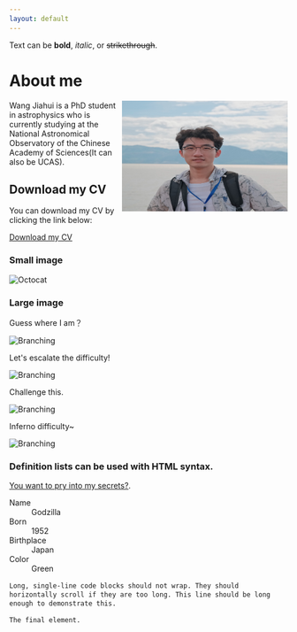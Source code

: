 ```yaml
---
layout: default
---
```




Text can be **bold**, _italic_, or ~~strikethrough~~.


# About me

<div style="float: right;">
    <img src="me.jpg" alt="Image" width="300" height="200" />
</div>

Wang Jiahui is a PhD student in astrophysics who is currently studying at the National Astronomical Observatory of the Chinese Academy of Sciences(It can also be UCAS).

## Download my CV

You can download my CV by clicking the link below:

[Download my CV](CV.pdf)


### Small image

![Octocat](https://github.githubassets.com/images/icons/emoji/octocat.png)

### Large image
Guess where I am？

![Branching](/picture/lamoet.jpg)

Let's escalate the difficulty!

![Branching](/picture/sitian.jpg)

Challenge this.

![Branching](/picture/yunnan.jpg)

Inferno difficulty~

![Branching](/picture/CSSTsmall.jpg)


### Definition lists can be used with HTML syntax.


[You want to pry into my secrets?](./another-page.html).


<dl>
<dt>Name</dt>
<dd>Godzilla</dd>
<dt>Born</dt>
<dd>1952</dd>
<dt>Birthplace</dt>
<dd>Japan</dd>
<dt>Color</dt>
<dd>Green</dd>
</dl>

```
Long, single-line code blocks should not wrap. They should horizontally scroll if they are too long. This line should be long enough to demonstrate this.
```

```
The final element.
```
